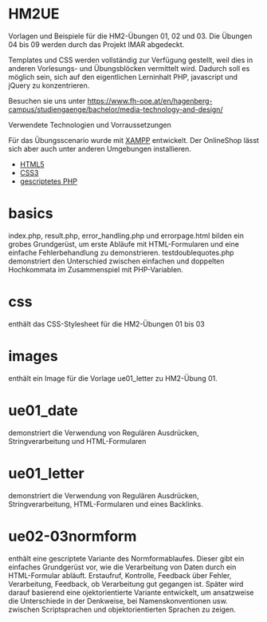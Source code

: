 # HM2UE
Vorlagen und Beispiele für die HM2-Übungen 01, 02 und 03. Die Übungen 04 bis 09 werden durch das Projekt IMAR abgedeckt.

Templates und CSS werden vollständig zur Verfügung gestellt, weil dies in anderen Vorlesungs- und Übungsblöcken
vermittelt wird. Dadurch soll es möglich sein, sich auf den eigentlichen Lerninhalt PHP, javascript und jQuery zu konzentrieren.

Besuchen sie uns unter https://www.fh-ooe.at/en/hagenberg-campus/studiengaenge/bachelor/media-technology-and-design/

Verwendete Technologien und Vorraussetzungen

Für das Übungsscenario wurde mit [XAMPP](https://www.apachefriends.org/de/index.html) entwickelt. Der OnlineShop lässt sich aber auch unter anderen Umgebungen
installieren.

* [HTML5](https://www.w3.org/TR/html5/)
* [CSS3](https://www.w3.org/Style/CSS/specs)
* [gescriptetes PHP](http://php.net/)


# basics

index.php, result.php, error_handling.php und errorpage.html bilden ein grobes Grundgerüst, um erste Abläufe mit HTML-Formularen und eine einfache Fehlerbehandlung zu demonstrieren.
testdoublequotes.php demonstriert den Unterschied zwischen einfachen und doppelten Hochkommata im Zusammenspiel mit PHP-Variablen.

# css
enthält das CSS-Stylesheet für die HM2-Übungen 01 bis 03

# images
enthält ein Image für die Vorlage ue01_letter zu HM2-Übung 01.

# ue01_date
demonstriert die Verwendung von Regulären Ausdrücken, Stringverarbeitung und HTML-Formularen

# ue01_letter
demonstriert die Verwendung von Regulären Ausdrücken, Stringverarbeitung, HTML-Formularen und eines Backlinks.

# ue02-03normform
enthält eine gescriptete Variante des Normformablaufes. Dieser gibt ein einfaches Grundgerüst vor, wie die Verarbeitung von Daten durch ein HTML-Formular abläuft.
Erstaufruf, Kontrolle, Feedback über Fehler, Verarbeitung, Feedback, ob Verarbeitung gut gegangen ist.
Später wird darauf basierend eine ojektorientierte Variante entwickelt, um ansatzweise die Unterschiede in der Denkweise, bei Namenskonventionen usw. zwischen Scriptsprachen und objektorientierten Sprachen zu zeigen.
